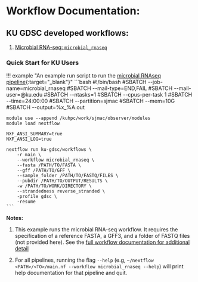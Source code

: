 # Workflow Documentation: 

## KU GDSC developed workflows: 

1. [Microbial RNA-seq: `microbial_rnaseq`](microbial_rnaseq.md)  


### Quick Start for KU Users

!!! example "An example run script to run the [microbial RNAseq pipeline](https://github.com/KU-GDSC/workflows){:target="\_blank"}"
    ```bash
    #!/bin/bash
    #SBATCH --job-name=microbial_rnaseq
    #SBATCH --mail-type=END,FAIL
    #SBATCH --mail-user=<USERNAME>@ku.edu
    #SBATCH --ntasks=1
    #SBATCH --cpus-per-task 1
    #SBATCH --time=24:00:00
    #SBATCH --partition=sjmac
    #SBATCH --mem=10G
    #SBATCH --output=%x_%A.out

    module use --append /kuhpc/work/sjmac/observer/modules
    module load nextflow

    NXF_ANSI_SUMMARY=true
    NXF_ANSI_LOG=true

    nextflow run ku-gdsc/workflows \
        -r main \
        --workflow microbial_rnaseq \
        --fasta /PATH/TO/FASTA \
        --gff /PATH/TO/GFF \
        --sample_folder /PATH/TO/FASTQ/FILES \
        --pubdir /PATH/TO/OUTPUT/RESULTS \
        -w /PATH/TO/WORK/DIRECTORY \
        --strandedness reverse_stranded \
        -profile gdsc \
        -resume
    ```
**Notes:** 

1. This example runs the microbial RNA-seq workflow. It requires the specification of a reference FASTA, a GFF3, and a folder of FASTQ files (not provided here). See the [full workflow documentation for additional detail](microbial_rnaseq.md)

1. For all pipelines, running the flag `--help` (e.g, `~/nextflow <PATH>/<TO>/main.nf --workflow microbial_rnaseq --help`) will print help documentation for that pipeline and quit.
